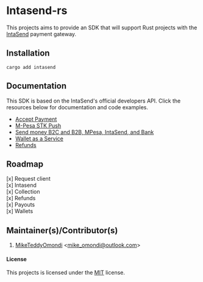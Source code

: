 # Intasend-rs

This projects aims to provide an SDK that will support Rust projects with the [IntaSend](https://intasend.com) payment gateway.

## Installation

```shell
cargo add intasend
```

## Documentation

This SDK is based on the IntaSend's official developers API. Click the resources below for documentation and code examples.

- [Accept Payment](https://developers.intasend.com/docs/checkout-links)
- [M-Pesa STK Push](https://developers.intasend.com/docs/m-pesa-stk-push)
- [Send money B2C and B2B, MPesa, IntaSend, and Bank](https://developers.intasend.com/docs/send-money)
- [Wallet as a Service](https://developers.intasend.com/docs/wallets)
- [Refunds](https://developers.intasend.com/docs/creating-refunds)

## Roadmap

[x] Request client \
[x] Intasend \
[x] Collection \
[x] Refunds \
[x] Payouts \
[x] Wallets 

## Maintainer(s)/Contributor(s)

1. [MikeTeddyOmondi](https://github.com/MikeTeddyOmondi) <<mike_omondi@outlook.com>>

#### License

This projects is licensed under the [MIT](./LICENSE.md) license.
